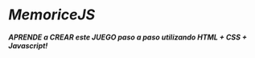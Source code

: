 # **_MemoriceJS_**

**_APRENDE a CREAR este JUEGO paso a paso utilizando HTML + CSS + Javascript!_**
